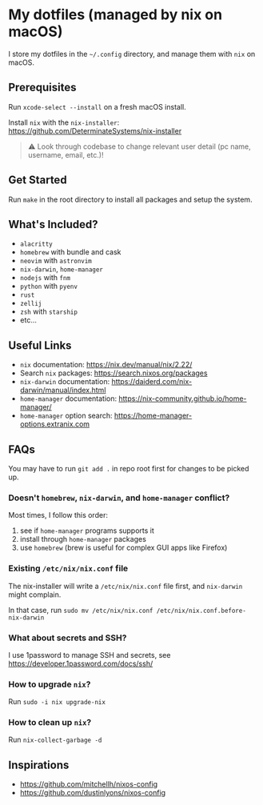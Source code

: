 # My dotfiles (managed by nix on macOS)

I store my dotfiles in the `~/.config` directory, and manage them with `nix` on macOS.

## Prerequisites

Run `xcode-select --install` on a fresh macOS install.

Install `nix` with the `nix-installer`: https://github.com/DeterminateSystems/nix-installer

> ⚠️ Look through codebase to change relevant user detail (pc name, username, email, etc.)!

## Get Started

Run `make` in the root directory to install all packages and setup the system.

## What's Included?

- `alacritty`
- `homebrew` with bundle and cask
- `neovim` with `astronvim`
- `nix-darwin`, `home-manager`
- `nodejs` with `fnm`
- `python` with `pyenv`
- `rust`
- `zellij`
- `zsh` with `starship`
- etc...

## Useful Links

- `nix` documentation: https://nix.dev/manual/nix/2.22/
- Search `nix` packages: https://search.nixos.org/packages
- `nix-darwin` documentation: https://daiderd.com/nix-darwin/manual/index.html
- `home-manager` documentation: https://nix-community.github.io/home-manager/
- `home-manager` option search: https://home-manager-options.extranix.com

## FAQs

You may have to run `git add .` in repo root first for changes to be picked up.

### Doesn't `homebrew`, `nix-darwin`, and `home-manager` conflict?

Most times, I follow this order:

1. see if `home-manager` programs supports it
2. install through `home-manager` packages
3. use `homebrew` (brew is useful for complex GUI apps like Firefox)

### Existing `/etc/nix/nix.conf` file

The nix-installer will write a `/etc/nix/nix.conf` file first, and `nix-darwin` might complain.

In that case, run `sudo mv /etc/nix/nix.conf /etc/nix/nix.conf.before-nix-darwin`

### What about secrets and SSH?

I use 1password to manage SSH and secrets, see https://developer.1password.com/docs/ssh/

### How to upgrade `nix`?

Run `sudo -i nix upgrade-nix`

### How to clean up `nix`?

Run `nix-collect-garbage -d`

## Inspirations

- https://github.com/mitchellh/nixos-config
- https://github.com/dustinlyons/nixos-config
